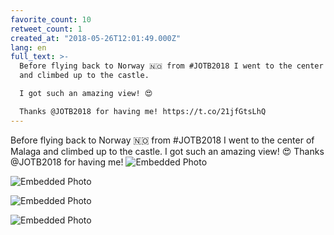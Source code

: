 ```yaml
---
favorite_count: 10
retweet_count: 1
created_at: "2018-05-26T12:01:49.000Z"
lang: en
full_text: >-
  Before flying back to Norway 🇳🇴 from #JOTB2018 I went to the center of Malaga
  and climbed up to the castle.

  I got such an amazing view! 😍

  Thanks @JOTB2018 for having me! https://t.co/21jfGtsLhQ
---
```


Before flying back to Norway 🇳🇴 from #JOTB2018 I went to the center of Malaga
and climbed up to the castle. I got such an amazing view! 😍 Thanks @JOTB2018
for having me!
![Embedded Photo](https://twitter-media-coderbyheart.s3.eu-north-1.amazonaws.com/1000346263123087360-DeHximxW4AE0cK0.jpg)

![Embedded Photo](https://twitter-media-coderbyheart.s3.eu-north-1.amazonaws.com/1000346263123087360-DeHxj9CWAAEUTt7.jpg)

![Embedded Photo](https://twitter-media-coderbyheart.s3.eu-north-1.amazonaws.com/1000346263123087360-DeHxlf2X4AUj574.jpg)

![Embedded Photo](https://twitter-media-coderbyheart.s3.eu-north-1.amazonaws.com/1000346263123087360-DeHxm85XUAA-mMy.jpg)
